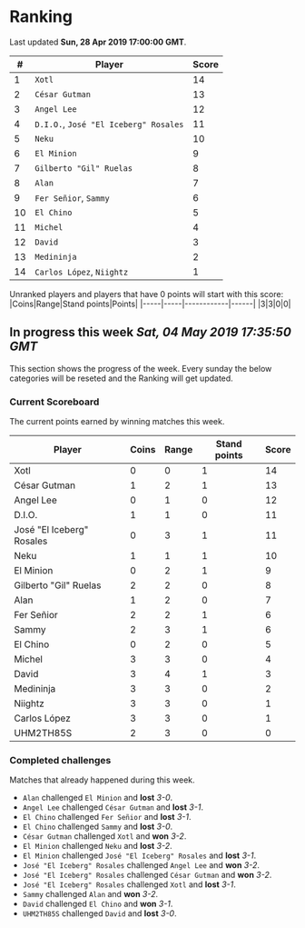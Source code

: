 # Ranking

Last updated **Sun, 28 Apr 2019 17:00:00 GMT**.

|#|Player|Score|
|-|------|-----|
|1|`Xotl`|14|
|2|`César Gutman`|13|
|3|`Angel Lee`|12|
|4|`D.I.O.`, `José "El Iceberg" Rosales`|11|
|5|`Neku`|10|
|6|`El Minion`|9|
|7|`Gilberto "Gil" Ruelas`|8|
|8|`Alan`|7|
|9|`Fer Señior`, `Sammy`|6|
|10|`El Chino`|5|
|11|`Michel`|4|
|12|`David`|3|
|13|`Medininja`|2|
|14|`Carlos López`, `Niightz`|1|

Unranked players and players that have 0 points will start with this score:
|Coins|Range|Stand points|Points|
|-----|-----|------------|------|
|3|3|0|0|

## In progress this week *Sat, 04 May 2019 17:35:50 GMT*
This section shows the progress of the week. Every sunday the below categories will be reseted and the Ranking will get updated.

### Current Scoreboard
The current points earned by winning matches this week.

|Player|Coins|Range|Stand points|Score|
|------|-----|-----|------------|-----|
|Xotl|0|0|1|14|
|César Gutman|1|2|1|13|
|Angel Lee|0|1|0|12|
|D.I.O.|1|1|0|11|
|José "El Iceberg" Rosales|0|3|1|11|
|Neku|1|1|1|10|
|El Minion|0|2|1|9|
|Gilberto "Gil" Ruelas|2|2|0|8|
|Alan|1|2|0|7|
|Fer Señior|2|2|1|6|
|Sammy|2|3|1|6|
|El Chino|0|2|0|5|
|Michel|3|3|0|4|
|David|3|4|1|3|
|Medininja|3|3|0|2|
|Niightz|3|3|0|1|
|Carlos López|3|3|0|1|
|UHM2TH85S|2|3|0|0|

### Completed challenges
Matches that already happened during this week.

* `Alan` challenged `El Minion` and **lost** *3-0*.
* `Angel Lee` challenged `César Gutman` and **lost** *3-1*.
* `El Chino` challenged `Fer Señior` and **lost** *3-1*.
* `El Chino` challenged `Sammy` and **lost** *3-0*.
* `César Gutman` challenged `Xotl` and **won** *3-2*.
* `El Minion` challenged `Neku` and **lost** *3-2*.
* `El Minion` challenged `José "El Iceberg" Rosales` and **lost** *3-1*.
* `José "El Iceberg" Rosales` challenged `Angel Lee` and **won** *3-2*.
* `José "El Iceberg" Rosales` challenged `César Gutman` and **won** *3-2*.
* `José "El Iceberg" Rosales` challenged `Xotl` and **lost** *3-1*.
* `Sammy` challenged `Alan` and **won** *3-2*.
* `David` challenged `El Chino` and **won** *3-1*.
* `UHM2TH85S` challenged `David` and **lost** *3-0*.

